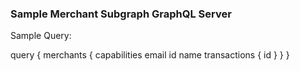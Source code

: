 ### Sample Merchant Subgraph GraphQL Server

Sample Query:

query {
  merchants {
    capabilities
    email
    id
    name
    transactions {
      id
    }
  }
}

